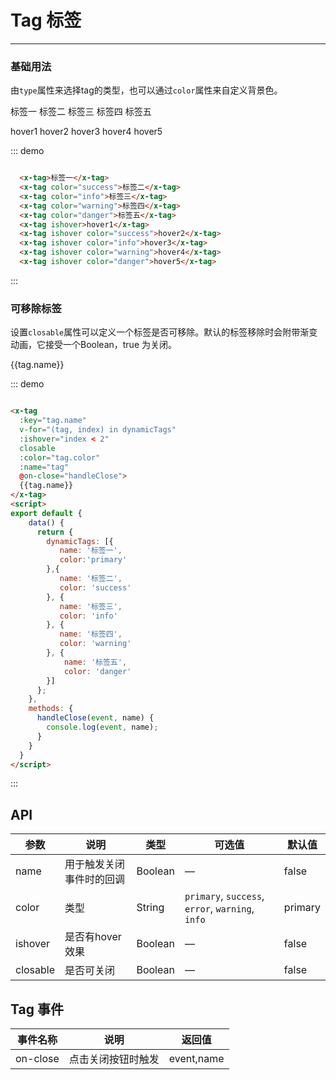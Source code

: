 <style>
  .x-tag{
    margin-right: 10px;
  }
</style>

# Tag 标签
----
### 基础用法
由`type`属性来选择tag的类型，也可以通过`color`属性来自定义背景色。

<div class="demo-block">
  <x-tag>标签一</x-tag>
  <x-tag color="success">标签二</x-tag>
  <x-tag color="info">标签三</x-tag>
  <x-tag color="warning">标签四</x-tag>
  <x-tag color="danger">标签五</x-tag>
  <p></p>
  <p></p>
  <x-tag ishover>hover1</x-tag>
  <x-tag ishover color="success">hover2</x-tag>
  <x-tag ishover color="info">hover3</x-tag>
  <x-tag ishover color="warning">hover4</x-tag>
  <x-tag ishover color="danger">hover5</x-tag>
</div>

::: demo
```html

  <x-tag>标签一</x-tag>
  <x-tag color="success">标签二</x-tag>
  <x-tag color="info">标签三</x-tag>
  <x-tag color="warning">标签四</x-tag>
  <x-tag color="danger">标签五</x-tag>
  <x-tag ishover>hover1</x-tag>
  <x-tag ishover color="success">hover2</x-tag>
  <x-tag ishover color="info">hover3</x-tag>
  <x-tag ishover color="warning">hover4</x-tag>
  <x-tag ishover color="danger">hover5</x-tag>

```
:::



### 可移除标签
设置```closable```属性可以定义一个标签是否可移除。默认的标签移除时会附带渐变动画，它接受一个Boolean，true 为关闭。
<div class="demo-block">
<x-tag
  :key="tag.name"
  v-for="(tag, index) in dynamicTags" 
  :ishover="index < 2"
  closable 
  :color="tag.color" 
  :name="tag" 
  @on-close="handleClose">
  {{tag.name}}
</x-tag>
<script>
export default {
    data() {
      return {
        dynamicTags: [{
           name: '标签一',
           color:'primary'
        },{
           name: '标签二',
           color: 'success' 
        }, {
           name: '标签三',
           color: 'info' 
        }, {
           name: '标签四',
           color: 'warning'           
        }, {
            name: '标签五',
            color: 'danger'
        }]
      };
    },
    methods: {
      handleClose(event, name) {
        console.log(event, name);
      }
    }
  }
</script>
</div>

::: demo
```html

<x-tag
  :key="tag.name"
  v-for="(tag, index) in dynamicTags" 
  :ishover="index < 2"
  closable 
  :color="tag.color" 
  :name="tag" 
  @on-close="handleClose">
  {{tag.name}}
</x-tag>
<script>
export default {
    data() {
      return {
        dynamicTags: [{
           name: '标签一',
           color:'primary'
        },{
           name: '标签二',
           color: 'success' 
        }, {
           name: '标签三',
           color: 'info' 
        }, {
           name: '标签四',
           color: 'warning'           
        }, {
            name: '标签五',
            color: 'danger'
        }]
      };
    },
    methods: {
      handleClose(event, name) {
        console.log(event, name);
      }
    }
  }
</script>

```
:::

## API

| 参数      | 说明          | 类型      | 可选值                           | 默认值  |
|---------- |-------------- |---------- |--------------------------------  |-------- |
| name | 用于触发关闭事件时的回调 | Boolean | — | false |
| color | 类型 | String |  `primary`, `success`, `error`, `warning`, `info` | primary |
| ishover | 是否有hover效果 | Boolean | — | false |
| closable | 是否可关闭 | Boolean | — | false |

## Tag 事件

| 事件名称      | 说明          | 返回值  |
|---------- |-------------- |---------- |
| on-close | 点击关闭按钮时触发 | event,name |
